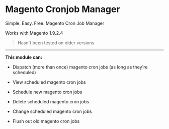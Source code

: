 # Magento Cronjob Manager
Simple. Easy. Free. Magento Cron Job Manager

Works with Magento 1.9.2.4

> Hasn't been tested on older versions

----

__This module can:__

* Dispatch (more than once) magento cron jobs (as long as they're scheduled)

* View scheduled magento cron jobs

* Schedule new magento cron jobs

* Delete scheduled magento cron jobs

* Change scheduled magento cron jobs

* Flush out old magento cron jobs
